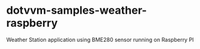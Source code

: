 # dotvvm-samples-weather-raspberry
Weather Station application using BME280 sensor running on Raspberry PI
